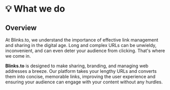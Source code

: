 # 💡 What we do

## Overview

At Blinks.to, we understand the importance of effective link management and sharing in the digital age. Long and complex URLs can be unwieldy, inconvenient, and can even deter your audience from clicking. That's where we come in.

**Blinks.to** is designed to make sharing, branding, and managing web addresses a breeze. Our platform takes your lengthy URLs and converts them into concise, memorable links, improving the user experience and ensuring your audience can engage with your content without any hurdles.
